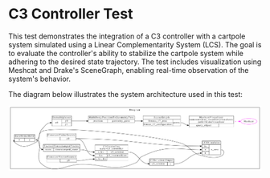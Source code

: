# C3 Controller Test

This test demonstrates the integration of a C3 controller with a cartpole system simulated using a Linear Complementarity System (LCS). The goal is to evaluate the controller's ability to stabilize the cartpole system while adhering to the desired state trajectory. The test includes visualization using Meshcat and Drake's SceneGraph, enabling real-time observation of the system's behavior.

The diagram below illustrates the system architecture used in this test:

![C3 Controller Test Diagram](res/c3_controller_test_diagram.jpg)  
